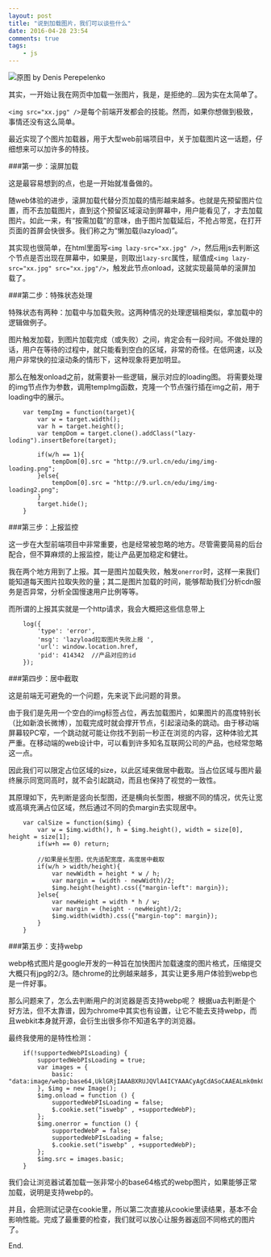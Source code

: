 ```yaml
---
layout: post
title: "说到加载图片，我们可以谈些什么"
date: 2016-04-28 23:54
comments: true
tags:
	- js
---
```


![原图 by Denis Perepelenko](/assets/blogImg/lazyload.jpg)    
<!-- more -->
其实，一开始让我在网页中加载一张图片，我是，是拒绝的…因为实在太简单了。

``<img src="xx.jpg" />``是每个前端开发都会的技能。然而，如果你想做到极致，事情还没有这么简单。

最近实现了个图片加载器，用于大型web前端项目中，关于加载图片这一话题，仔细想来可以加许多的特技。



###第一步：滚屏加载

这是最容易想到的点，也是一开始就准备做的。

随web体验的进步，滚屏加载代替分页加载的情形越来越多。也就是先预留图片位置，而不去加载图片，直到这个预留区域滚动到屏幕中，用户能看见了，才去加载图片。如此一来，有“按需加载”的意味，由于图片加载延后，不抢占带宽，在打开页面的首屏会快很多。我们称之为“懒加载(lazyload)”。

其实现也很简单，在html里面写``<img lazy-src="xx.jpg" />``，然后用js去判断这个节点是否出现在屏幕中，如果是，则取出``lazy-src``属性，赋值成``<img lazy-src="xx.jpg" src="xx.jpg"/>``，触发此节点onload，这就实现最简单的滚屏加载了。

###第二步：特殊状态处理

特殊状态有两种：加载中与加载失败。这两种情况的处理逻辑相类似，拿加载中的逻辑做例子。

图片触发加载，到图片加载完成（或失败）之间，肯定会有一段时间。不做处理的话，用户在等待的过程中，就只能看到空白的区域，非常的奇怪。在低网速，以及用户非常快的拉滚动条的情形下，这种现象将更加明显。

那么在触发onload之前，就需要补一些逻辑，展示对应的loading图。
将需要处理的img节点作为参数，调用tempImg函数，克隆一个节点强行插在img之前，用于loading中的展示。

```
	var tempImg = function(target){
	    var w = target.width();
	    var h = target.height();
	    var tempDom = target.clone().addClass("lazy-loding").insertBefore(target);

	    if(w/h == 1){
	        tempDom[0].src = "http://9.url.cn/edu/img/img-loading.png";
	    }else{
	        tempDom[0].src = "http://9.url.cn/edu/img/img-loading2.png";
	    }
	    target.hide();
	}
```

###第三步：上报监控

这一步在大型前端项目中非常重要，也是经常被忽略的地方。尽管需要简易的后台配合，但不算麻烦的上报监控，能让产品更加稳定和健壮。

我在两个地方用到了上报。其一是图片加载失败，触发``onerror``时，这样一来我们能知道每天图片拉取失败的量；其二是图片加载的时间，能够帮助我们分析cdn服务是否异常，分析全国慢速用户比例等等。

而所谓的上报其实就是一个http请求，我会大概把这些信息带上

```
    log({
		'type': 'error',
		'msg': 'lazyload拉取图片失败上报 ',
		'url': window.location.href,
		'pid': 414342  //产品对应的id
	});
```

###第四步：居中截取

这是前端无可避免的一个问题，先来说下此问题的背景。

由于我们是先用一个空白的img标签占位，再去加载图片，如果图片的高度特别长（比如新浪长微博），加载完成时就会撑开节点，引起滚动条的跳动。由于移动端屏幕较PC窄，一个跳动就可能让你找不到前一秒正在浏览的内容，这种体验尤其严重。在移动端的web设计中，可以看到许多知名互联网公司的产品，也经常忽略这一点。

因此我们可以限定占位区域的size，以此区域来做居中截取。当占位区域与图片最终展示同宽同高时，就不会引起跳动，而且也保持了视觉的一致性。

其原理如下，先判断是竖向长型图，还是横向长型图，根据不同的情况，优先让宽或高填充满占位区域，然后通过不同的负margin去实现居中。

```
	var calSize = function($img) {
	    var w = $img.width(), h = $img.height(), width = size[0], height = size[1];
	    if(w+h == 0) return;

	    //如果是长型图，优先适配宽度，高度居中截取
	    if(w/h > width/height){
	        var newWidth = height * w / h;
	        var margin = (width - newWidth)/2;
	        $img.height(height).css({"margin-left": margin});
	    }else{
	        var newHeight = width * h / w;
	        var margin = (height - newHeight)/2;
	        $img.width(width).css({"margin-top": margin});
	    }
	}
```

###第五步：支持webp

webp格式图片是google开发的一种旨在加快图片加载速度的图片格式，压缩提交大概只有jpg的2/3。随chrome的比例越来越多，其实让更多用户体验到webp也是一件好事。

那么问题来了，怎么去判断用户的浏览器是否支持webp呢？
根据ua去判断是个好方法，但不太靠谱，因为chrome中其实也有设置，让它不能去支持webp，而且webkit本身就开源，会衍生出很多你不知道名字的浏览器。

最终我使用的是特性检测：

```
	if(!supportedWebPIsLoading) {
	    supportedWebPIsLoading = true;
	    var images = {
	        basic: "data:image/webp;base64,UklGRjIAAABXRUJQVlA4ICYAAACyAgCdASoCAAEALmk0mk0iIiIiIgBoSygABc6zbAAA/v56QAAAAA=="
	    }, $img = new Image();
	    $img.onload = function () {
	        supportedWebPIsLoading = false;
	        $.cookie.set("iswebp" , +supportedWebP);
	    };
	    $img.onerror = function () {
	        supportedWebP = false;
	        supportedWebPIsLoading = false;
	        $.cookie.set("iswebp" , +supportedWebP);
	    };
	    $img.src = images.basic;
	}
```

我们会让浏览器试着加载一张非常小的base64格式的webp图片，如果能够正常加载，说明是支持webp的。

并且，会把测试记录在cookie里，所以第二次直接从cookie里读结果，基本不会影响性能。完成了最重要的检查，我们就可以放心让服务器返回不同格式的图片了。


End.
